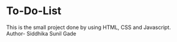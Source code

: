 # To-Do-List
This is the small project done by using HTML, CSS and Javascript.
<br>
Author- Siddhika Sunil Gade
